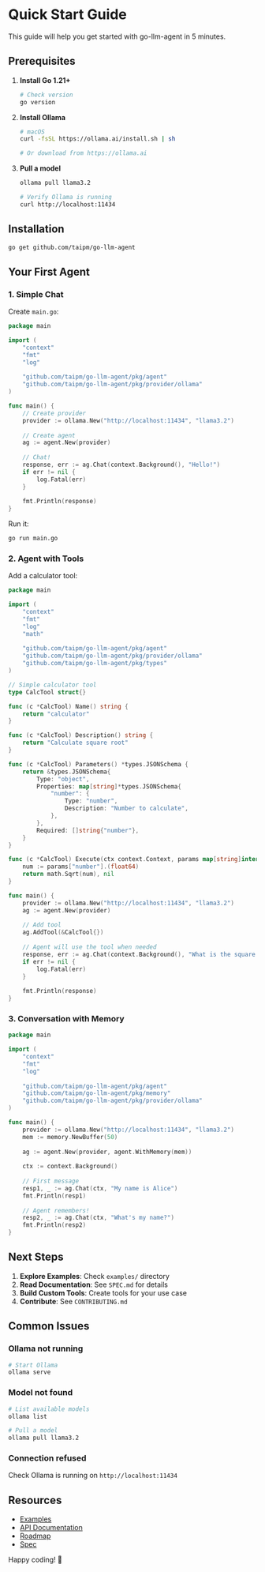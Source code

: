 # Quick Start Guide

This guide will help you get started with go-llm-agent in 5 minutes.

## Prerequisites

1. **Install Go 1.21+**
   ```bash
   # Check version
   go version
   ```

2. **Install Ollama**
   ```bash
   # macOS
   curl -fsSL https://ollama.ai/install.sh | sh
   
   # Or download from https://ollama.ai
   ```

3. **Pull a model**
   ```bash
   ollama pull llama3.2
   
   # Verify Ollama is running
   curl http://localhost:11434
   ```

## Installation

```bash
go get github.com/taipm/go-llm-agent
```

## Your First Agent

### 1. Simple Chat

Create `main.go`:

```go
package main

import (
    "context"
    "fmt"
    "log"
    
    "github.com/taipm/go-llm-agent/pkg/agent"
    "github.com/taipm/go-llm-agent/pkg/provider/ollama"
)

func main() {
    // Create provider
    provider := ollama.New("http://localhost:11434", "llama3.2")
    
    // Create agent
    ag := agent.New(provider)
    
    // Chat!
    response, err := ag.Chat(context.Background(), "Hello!")
    if err != nil {
        log.Fatal(err)
    }
    
    fmt.Println(response)
}
```

Run it:
```bash
go run main.go
```

### 2. Agent with Tools

Add a calculator tool:

```go
package main

import (
    "context"
    "fmt"
    "log"
    "math"
    
    "github.com/taipm/go-llm-agent/pkg/agent"
    "github.com/taipm/go-llm-agent/pkg/provider/ollama"
    "github.com/taipm/go-llm-agent/pkg/types"
)

// Simple calculator tool
type CalcTool struct{}

func (c *CalcTool) Name() string {
    return "calculator"
}

func (c *CalcTool) Description() string {
    return "Calculate square root"
}

func (c *CalcTool) Parameters() *types.JSONSchema {
    return &types.JSONSchema{
        Type: "object",
        Properties: map[string]*types.JSONSchema{
            "number": {
                Type: "number",
                Description: "Number to calculate",
            },
        },
        Required: []string{"number"},
    }
}

func (c *CalcTool) Execute(ctx context.Context, params map[string]interface{}) (interface{}, error) {
    num := params["number"].(float64)
    return math.Sqrt(num), nil
}

func main() {
    provider := ollama.New("http://localhost:11434", "llama3.2")
    ag := agent.New(provider)
    
    // Add tool
    ag.AddTool(&CalcTool{})
    
    // Agent will use the tool when needed
    response, err := ag.Chat(context.Background(), "What is the square root of 144?")
    if err != nil {
        log.Fatal(err)
    }
    
    fmt.Println(response)
}
```

### 3. Conversation with Memory

```go
package main

import (
    "context"
    "fmt"
    "log"
    
    "github.com/taipm/go-llm-agent/pkg/agent"
    "github.com/taipm/go-llm-agent/pkg/memory"
    "github.com/taipm/go-llm-agent/pkg/provider/ollama"
)

func main() {
    provider := ollama.New("http://localhost:11434", "llama3.2")
    mem := memory.NewBuffer(50)
    
    ag := agent.New(provider, agent.WithMemory(mem))
    
    ctx := context.Background()
    
    // First message
    resp1, _ := ag.Chat(ctx, "My name is Alice")
    fmt.Println(resp1)
    
    // Agent remembers!
    resp2, _ := ag.Chat(ctx, "What's my name?")
    fmt.Println(resp2)
}
```

## Next Steps

1. **Explore Examples**: Check `examples/` directory
2. **Read Documentation**: See `SPEC.md` for details
3. **Build Custom Tools**: Create tools for your use case
4. **Contribute**: See `CONTRIBUTING.md`

## Common Issues

### Ollama not running
```bash
# Start Ollama
ollama serve
```

### Model not found
```bash
# List available models
ollama list

# Pull a model
ollama pull llama3.2
```

### Connection refused
Check Ollama is running on `http://localhost:11434`

## Resources

- [Examples](./examples)
- [API Documentation](https://pkg.go.dev/github.com/taipm/go-llm-agent)
- [Roadmap](./ROADMAP.md)
- [Spec](./SPEC.md)

Happy coding! 🚀

